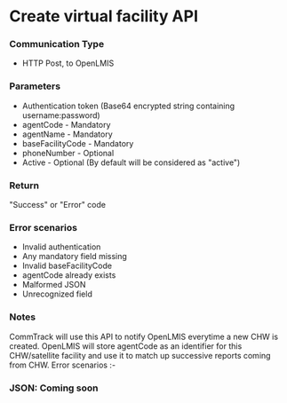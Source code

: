 # Create virtual facility API

### Communication Type

- HTTP Post, to OpenLMIS

### Parameters

- Authentication token (Base64 encrypted string containing username:password)
- agentCode - Mandatory
- agentName - Mandatory
- baseFacilityCode - Mandatory
- phoneNumber - Optional
- Active - Optional (By default will be considered as "active")

### Return

"Success" or "Error" code

### Error scenarios

- Invalid authentication
- Any mandatory field missing
- Invalid baseFacilityCode
- agentCode already exists
- Malformed JSON
- Unrecognized field

### Notes

CommTrack will use this API to notify OpenLMIS everytime a new CHW is created. OpenLMIS will store agentCode as an identifier for this CHW/satellite facility and use it to match up successive reports coming from CHW.
Error scenarios :-

### JSON: Coming soon

